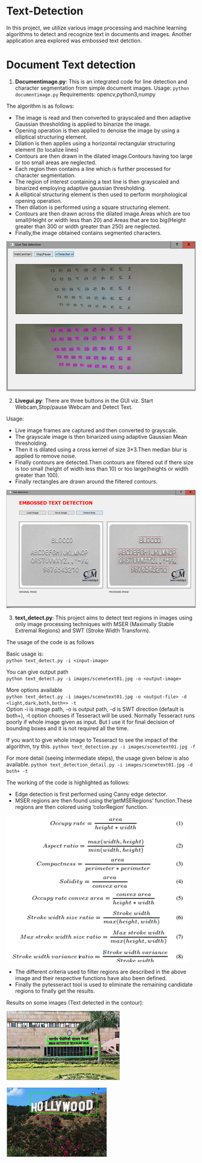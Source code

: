 # Text-Detection
In this project, we utilize various image processing and machine learning algorithms to detect and recognize text in documents and images. Another application area explored was embossed text detction.

# Document Text detection

1. **Documentimage.py**: This is an integrated code for line detection and character segmentation from simple document images.
Usage: `python documentimage.py`
Requirements: opencv,python3,numpy

The algorithm is as follows:

* The image is read and then converted to grayscaled and then adaptive Gaussian thresholding is applied to binarize the image.
*	Opening operation is then applied to denoise the image by using a elliptical structuring element.
*	Dilation is then applies using a horizontal rectangular structuring element (to localize lines)
*	Contours are then drawn in the dilated image.Contours having too large or too small areas are neglected.
*	Each region then contains a line which is further processed for character segmentation.
*	The region of interest containing a text line is then grayscaled and binarized employing adaptive gaussian thresholding.
*	A elliptical structuring element is then used to perform morphological opening operation.
*	Then dilation is performed using a square structuring element.
*	Contours are then drawn across the dilated image.Areas which are too small(Height or width less than 20) and Areas that are too big(Height greater than 300 or width greater than 250) are neglected.
*	Finally,the image obtained contains segmented characters.

![DocumentGUI](https://github.com/chitransh1998/Text-Detection/blob/main/documentgui.png?raw=true)

2. **Livegui.py**: There are three buttons in the GUI viz. Start Webcam,Stop/pause Webcam and Detect Text.

Usage:
*	Live image frames are captured and then converted to grayscale.
*	The grayscale image is then binarized using adaptive Gaussian Mean thresholding.
*	Then it is dilated using a cross kernel of size 3*3.Then median blur is applied to remove noise.
*	Finally contours are detected.Then contours are filtered out if there size is too small (height of width less than 10) or too large(heights or width greater than 100).
*	Finally rectangles are drawn around the filtered contours.

![EmbossedGUI](https://github.com/chitransh1998/Text-Detection/blob/main/embossedgui.png?raw=true)

3. **text_detect.py**: This project aims to detect text regions in images using only image processing techniques with MSER (Maximally Stable Extremal Regions) and SWT (Stroke Width Transform). 

The usage of the code is as follows  

Basic usage is:  
`python text_detect.py -i <input-image>`  

You can give output path   
`python text_detect.py -i images/scenetext01.jpg -o <output-image>`  

More options available  
`python text_detect.py -i images/scenetext01.jpg -o <output-file> -d <light,dark,both,both+> -t`  
Option -i is image path, -o is output path, -d is SWT direction (default is both+), -t option chooses if Tesseract will be used. Normally Tesseract runs poorly if whole image given as input. But I use it for final decision of bounding boxes and it is not required all the time.  

If you want to give whole image to Tesseract to see the impact of the algorithm, try this.
`python text_detection.py -i images/scenetext01.jpg -f`

For more detail (seeing intermediate steps), the usage given below is also available.
`python text_detection_detail.py -i images/scenetext01.jpg -d both+ -t`

The working of the code is highlighted as follows:
* Edge detection is first performed using Canny edge detector.
* MSER regions are then found using the‘getMSERegions’ function.These regions are then colored using ‘colorRegion’ function. 

![Algorithm Steps](https://github.com/chitransh1998/Text-Detection/blob/main/SWT_algo.png?raw=true)

* The different criteria used to filter regions are described in the above image and their respective functions have also been defined.
* Finally the pytesseract tool is used to eliminate the remaining candidate regions to finally get the results.

Results on some images (Text detected in the contour):

![Result1](https://github.com/chitransh1998/Text-Detection/blob/main/detection_result.png?raw=true)

![Result2](https://github.com/chitransh1998/Text-Detection/blob/main/detection_result2.png?raw=true)

